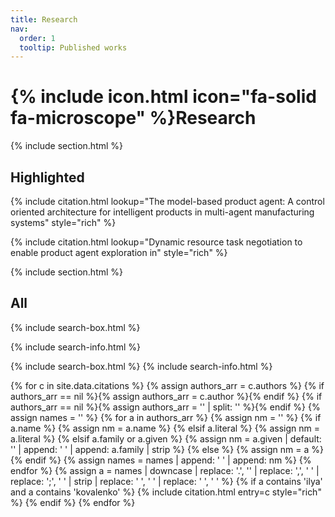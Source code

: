 ```yaml
---
title: Research
nav:
  order: 1
  tooltip: Published works
---
```


# {% include icon.html icon="fa-solid fa-microscope" %}Research



{% include section.html %}

## Highlighted

{% include citation.html lookup="The model-based product agent: A control oriented architecture for intelligent products in multi-agent manufacturing systems" style="rich" %}

{% include citation.html lookup="Dynamic resource task negotiation to enable product agent exploration in" style="rich" %}

{% include section.html %}

## All

{% include search-box.html %}

{% include search-info.html %}

{% include search-box.html %}
{% include search-info.html %}

{% for c in site.data.citations %}
  {% assign authors_arr = c.authors %}
  {% if authors_arr == nil %}{% assign authors_arr = c.author %}{% endif %}
  {% if authors_arr == nil %}{% assign authors_arr = '' | split: '' %}{% endif %}
  {% assign names = '' %}
  {% for a in authors_arr %}
    {% assign nm = '' %}
    {% if a.name %}
      {% assign nm = a.name %}
    {% elsif a.literal %}
      {% assign nm = a.literal %}
    {% elsif a.family or a.given %}
      {% assign nm = a.given | default: '' | append: ' ' | append: a.family | strip %}
    {% else %}
      {% assign nm = a %}
    {% endif %}
    {% assign names = names | append: ' ' | append: nm %}
  {% endfor %}
  {% assign a = names | downcase | replace: '.', '' | replace: ',', ' ' | replace: ';', ' ' | strip | replace: '  ', ' ' | replace: '  ', ' ' %}
  {% if a contains 'ilya' and a contains 'kovalenko' %}
    {% include citation.html entry=c style="rich" %}
  {% endif %}
{% endfor %}


